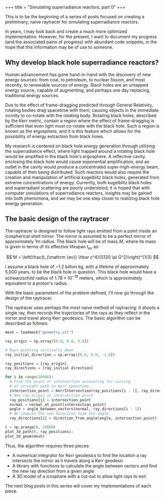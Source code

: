 +++
title = "Simulating superradiance reactors, part 0"
+++

This is to be the beginning of a series of posts focused on creating a preliminary, naive raytracer for simulating superradiance reactors.

<!-- more -->

In years, I may look back and create a much more optimized implementation. However, for the present, I want to document my progress (and the associated pains of progress) with abundant code snippets, in the hope that this information may be of use to someone.

## Why develop black hole superradiance reactors?

Human advancement has gone hand-in-hand with the discovery of new energy sources: from coal, to petroleum, to nuclear fission, and most recently, to renewable sources of energy. Black holes are an untapped energy source, capable of augmenting, and perhaps one day replacing, traditional energy sources.

Due to the effect of frame-dragging predicted through General Relativity, rotating bodies drag spacetime with them, causing objects in the immediate vicinity to co-rotate with the rotating body. Rotating black holes, described by the Kerr metric, contain a region where the effect of frame-dragging is sufficient that even light must co-rotate with the black hole. Such a region is known as the ergosphere, and it is this feature which allows for the possibility of energy extraction from black holes.

My research is centered on black hole energy generation through utilizing the superradiance effect, where light trapped around a rotating black hole would be amplified in the black hole's ergosphere. A reflective cavity enclosing the black hole would cause exponential amplification, and an outlet in the cavity would produce a concentrated super-high-energy beam, capable of then being distributed.  Such reactors would also require the creation and manipulation of artificial kugelblitz black holes, generated from extreme concentrations of energy. Currently, both kugelblitz black holes and superradiant scattering are poorly understood; it is hoped that with computer simulations of superradiance reactors, insights may be gained into both phenomena, and we may be one step closer to realizing black hole energy generation.

## The basic design of the raytracer

The raytracer is designed to follow light rays emitted from a point inside an icospherical shell mirror. The mirror is assumed to be a perfect mirror of approximately 1m radius. The black hole will be of mass $M$, where its mass is given in terms of its effective lifespan $t_\mathrm{ev}$ as:

$$
M = \left(\frac{t_{\mathrm {ev}} \hbar c^4}{5120 \pi G^2}\right)^{1/3}
$$

I assume a black hole of ~1.2 billion kg, with a lifetime of approximately 5,000 years, to be the black hole in question. This black hole would have a schwarzschild radius of $1.78 \times 10^{-18}$ meters, which is approximately equivalent to a proton's radius.

With the basic parameters of the problem defined, I'll now go through the design of the raytracer.

The raytracer uses perhaps the most naive method of raytracing: it shoots a single ray, then records the trajectories of the rays as they reflect in the mirror and travel along Kerr geodesics. The basic algorithm can be described as follows:

```python
mesh = loadmesh("geometry.stl")

ray_origin = np.array([0.0, 0.0, 0.0])

# Rays pointing vertically down
ray_initial_direction = np.array([0.0, 0.0, -1.0])

ray_positions = [ray_origin]
ray_directions = [ray_initial direction]

for i in range(10000):
  # Find the point of intersection accounting for curving
  # of straight path in Kerr spacetime
  intersection_point = KerrIntersection(ray_positions[i - 1], ray_directions[i - 1])
  # New ray origin is intersection point
  ray_positions[i] = intersection_point
  normal = normal_at_point(intersection_point)
  angle = angle_between_vectors(normal, ray_directions[i - 1])
  # We compute the new direction from the angle
  ray_directions[i] = direction_from_angle(angle, intersection_point)

t = np.arange(0, 10000)
plot_3d_path(t, ray_positions);
plot_3d_geom(mesh)
```

Thus, the algorithm requires three pieces:

- A numerical integrator for Kerr geodesics to find the location a ray intersects the mirror as it travels along a Kerr geodesic
- A library with functions to calculate the angle between vectors and find the new ray direction from a given angle
- A 3D model of a icosphere with a cut-out to allow light rays to exit

The next blog posts in this series will cover my implementations of each piece.
